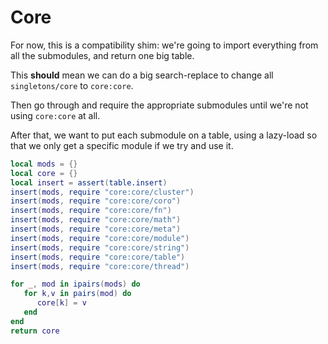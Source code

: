 # Core


For now, this is a compatibility shim: we're going to import everything from
all the submodules, and return one big table\.

This **should** mean we can do a big search\-replace to change all
`singletons/core` to `core:core`\.

Then go through and require the appropriate submodules until we're not
using `core:core` at all\.

After that, we want to put each submodule on a table, using a lazy\-load so
that we only get a specific module if we try and use it\.

```lua
local mods = {}
local core = {}
local insert = assert(table.insert)
insert(mods, require "core:core/cluster")
insert(mods, require "core:core/coro")
insert(mods, require "core:core/fn")
insert(mods, require "core:core/math")
insert(mods, require "core:core/meta")
insert(mods, require "core:core/module")
insert(mods, require "core:core/string")
insert(mods, require "core:core/table")
insert(mods, require "core:core/thread")

for _, mod in ipairs(mods) do
   for k,v in pairs(mod) do
      core[k] = v
   end
end
return core
```
